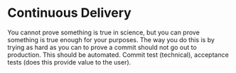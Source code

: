 # Continuous Delivery

You cannot prove something is true in science, but you can prove something is true enough for your purposes. The way you do this is by trying as hard as you can to prove a commit should not go out to production. This should be automated. Commit test (technical), acceptance tests (does this provide value to the user).
